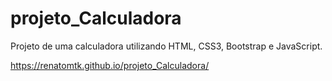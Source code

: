 # projeto_Calculadora
Projeto de uma calculadora utilizando HTML, CSS3, Bootstrap e JavaScript.

https://renatomtk.github.io/projeto_Calculadora/

